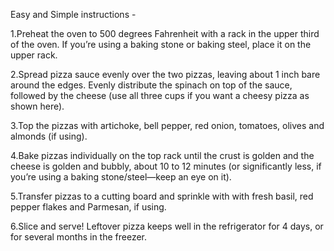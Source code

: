 Easy and Simple instructions - 

1.Preheat the oven to 500 degrees Fahrenheit with a rack in the upper third of the oven. If you’re using a baking stone or baking steel, place it on the upper rack. 

2.Spread pizza sauce evenly over the two pizzas, leaving about 1 inch bare around the edges. Evenly distribute the spinach on top of the sauce, followed by the cheese (use all three cups if you want a cheesy pizza as shown here).

3.Top the pizzas with artichoke, bell pepper, red onion, tomatoes, olives and almonds (if using).

4.Bake pizzas individually on the top rack until the crust is golden and the cheese is golden and bubbly, about 10 to 12 minutes (or significantly less, if you’re using a baking stone/steel—keep an eye on it).

5.Transfer pizzas to a cutting board and sprinkle with with fresh basil, red pepper flakes and Parmesan, if using. 

6.Slice and serve! Leftover pizza keeps well in the refrigerator for 4 days, or for several months in the freezer.